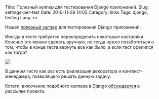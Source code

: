 Title: Полезный хелпер для тестирования Django приложений.
Slug: settings-per-test
Date: 2010-11-29 14:05
Category: links
Tags: django, testing
Lang: ru

Нашел [полезный хелпер][1] для тестирования Django приложений.

Иногда в тесте требуется переопределить некоторые настройки. Конечно это можно
сделать вручную, но тогда нужно позаботиться о том, чтобы в конце теста
вернуть все как было, а если тест сфелился как тогда?

![](http://farm5.static.flickr.com/4030/4689757897_9c84010475.jpg)

В данном гисте как раз есть реализация декоратора и контекст-менеджера,
позволящего решать данную задачу.

Кстати, включение подобного хелпера в Django [обсуждается][2] в рассылке проекта.

[1]: https://gist.github.com/719978
[2]: http://groups.google.com/group/django-developers/browse_thread/thread/65aabb45687e572e
